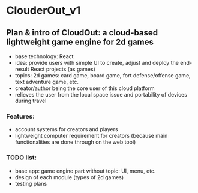 # ClouderOut_v1

## Plan & intro of CloudOut: a cloud-based lightweight game engine for 2d games
- base technology: React
- idea: provide users with simple UI to create, adjust and deploy the end-result React projects (as games)
- topics: 2d games: card game, board game, fort defense/offense game, text adventure game, etc.
- creator/author being the core user of this cloud platform
- relieves the user from the local space issue and portability of devices during travel

### Features:
- account systems for creators and players
- lightweight computer requirement for creators (because main functionalities are done through on the web tool)

### TODO list:
- base app: game engine part without topic: UI, menu, etc.
- design of each module (types of 2d games)
- testing plans
